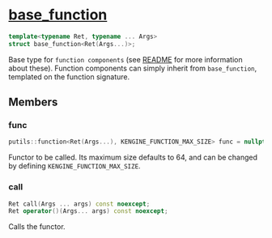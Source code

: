 # [base_function](base_function.hpp)

```cpp
template<typename Ret, typename ... Args>
struct base_function<Ret(Args...)>;
```

Base type for `function components` (see [README](../README.md) for more information about these). Function components can simply inherit from `base_function`, templated on the function signature.

## Members

### func

```cpp
putils::function<Ret(Args...), KENGINE_FUNCTION_MAX_SIZE> func = nullptr;
```

Functor to be called. Its maximum size defaults to 64, and can be changed by defining `KENGINE_FUNCTION_MAX_SIZE`.

### call

```cpp
Ret call(Args ... args) const noexcept;
Ret operator()(Args... args) const noexcept;
```

Calls the functor.